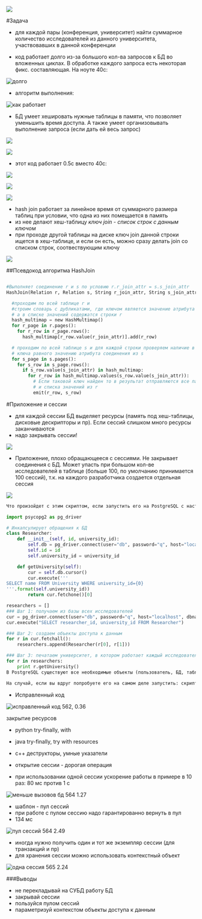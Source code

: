 ![](pics/1.png)

#Задача

* для каждой пары (конференция, университет) найти суммарное количество исследователей из данного университета, участвовавших в данной конференции

* код работает долго из-за большого кол-ва запросов к БД во вложенных циклах. В обработке каждого запроса есть некоторая фикс. составляющая. На ноуте 40с:

![долго](pics/2.png)

* алгоритм выполнения:  

![как работает](pics/3.png)

* БД умеет хешировать нужные таблицы в памяти, что позволяет уменьшить время доступа. А также умеет организовывать выполнение запроса (если дать ей весь запрос)

![](pics/4.png)

![](pics/5.png)

* этот код работает 0.5с вместо 40с:

![](pics/6.png)

![](pics/7.png)

![](pics/8.png)

* hash join работает за линейное время от суммарного размера таблиц при условии, что одна из них помещается в память
* из нее делают хеш-таблицу *ключ join - список строк с данным ключом*
* при проходе другой таблицы на диске ключ join данной строки ищется в хеш-таблице, и если он есть, можно сразу делать join со списком строк, соотвествующим ключу

![](pics/9.png)

##Псевдокод алгоритма HashJoin

```python

#Выполняет соединение r и s по условию r.r_join_attr = s.s_join_attr
HashJoin(Relation r, Relation s, String r_join_attr, String s_join_attr):

  #проходим по всей таблице r и  
  #строим словарь с дубликатами, где ключом является значение атрибута соединения из r
  # а в списке значений содержатся строки r
  hash_multimap = new HashMultimap()
  for r_page in r.pages():
    for r_row in r_page.rows():
      hash_multimap[r_row.value(r_join_attr)].add(r_row)

  # проходим по всей таблице s и для каждой строки проверяем наличие в построенном словаре 
  # ключа равного значению атрибута соединения из s
  for s_page in s.pages():
    for s_row in s_page.rows():
      if s_row.value(s_join_attr) in hash_multimap:
        for r_row in hash_multimap.values(s_row.value(s_join_attr)):
          # Если таковой ключ найден то в результат отправляются все пары текущей строки из s
          # и списка значений из r
          emit(r_row, s_row)

```
#Приложение и сессии

* для каждой сессии БД выделяет ресурсы (память под хеш-таблицы, дисковые дескрипторы и пр). Если сессий слишком много ресурсы заканчиваются
* надо закрывать сессии!

![](pics/10.png)

* Приложение, плохо обращающееся с сессиями. Не закрывает соединения с БД. Может упасть при большом кол-ве исследователей в таблице (больше 100, по умолчанию принимается 100 сессий), т.к. на каждого разработчика создается отдельная сессия


![](pics/11.png)
```python
Что произойдет с этим скриптом, если запустить его на PostgreSQL с настройками по умолчанию?

import psycopg2 as pg_driver

# Инкапсулирует обращения к БД
class Researcher:
    def __init__(self, id, university_id):
        self.db = pg_driver.connect(user="db", password="q", host="localhost", dbname="db")
        self.id = id
        self.university_id = university_id

    def getUniversity(self):
        cur = self.db.cursor()
        cur.execute('''
SELECT name FROM University WHERE university_id={0}
'''.format(self.university_id))
        return cur.fetchone()[0]

researchers = []
### Шаг 1: получаем из базы всех исследователей
cur = pg_driver.connect(user="db", password="q", host="localhost", dbname="db").cursor()
cur.execute("SELECT researcher_id, university_id FROM Researcher")

### Шаг 2: создаем объекты доступа к данным
for r in cur.fetchall():
    researchers.append(Researcher(r[0], r[1]))

### Шаг 3: печатаем университет, в котором работает каждый исследователь
for r in researchers:
    print r.getUniversity()
В PostgreSQL существуют все необходимые объекты (пользователь, БД, таблицы), параметры соединения правильные, в таблицах есть данные и они согласованы. Всё хорошо, в общем.

На случай, если вы вдруг попробуете его на самом деле запустить: скрипт был работоспособен во время тестирования. Известно, что в некоторых случаях он работает. Если в него вдруг вкралась ошибка, сообщите о ней. Если что-то не так в вашем окружении (например остуствует модуль psycopg2) то исправьте ваше окружение. В любом случае, ответа "скрипт вообще не работает" у нас для вас нет :)
```

* Исправленный код

![исправленный код 562, 0.36]()

закрытие ресурсов

* python try-finally, with
* java try-finally, try with resources
* c++ деструкторы, умные указатели


* открытие сессии - дорогая операция
* при использовании одной сессии ускорение работы в примере в 10 раз: 80 мс против 1 с

![меньше вызовов бд 564 1.27]()

* шаблон - пул сессий
* при работе с пулом сессию надо гарантированно вернуть в пул
* 134 мс

![пул сессий 564 2.49]()

* иногда нужно получить один и тот же экземпляр сессии (для транзакций и пр)
* для хранения сессии можно использовать контекстный объект

![одна сессия 565 2.24]()

###Выводы
* не перекладывай на СУБД работу БД
* закрывай сессии
* пользуйся пулом сессий
* параметризуй контекстом объекты доступа к данным
